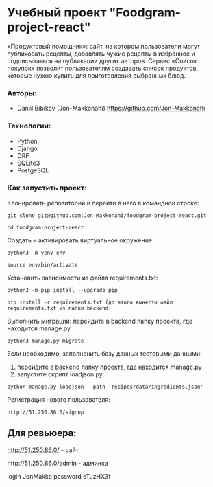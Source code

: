 # Учебный проект "Foodgram-project-react"

«Продуктовый помощник»: сайт, на котором пользователи могут публиковать рецепты, добавлять чужие рецепты в избранное и подписываться на публикации других авторов. Сервис «Список покупок» позволит пользователям создавать список продуктов, которые нужно купить для приготовления выбранных блюд. 

### Авторы:
- Daniil Bibikov (Jon-Makkonahi) https://github.com/Jon-Makkonahi

### Технологии:
- Python
- Django
- DRF
- SQLite3
- PostgeSQL

### Как запустить проект:

Клонировать репозиторий и перейти в него в командной строке:

```
git clone git@github.com:Jon-Makkonahi/foodgram-project-react.git
```

```
cd foodgram-project-react
```

Cоздать и активировать виртуальное окружение:

```
python3 -m venv env
```

```
source env/bin/activate
```

Установить зависимости из файла requirements.txt:

```
python3 -m pip install --upgrade pip
```

```
pip install -r requirements.txt (до этого вынести файл requirements.txt из папки backend)
```

Выполнить миграции:
перейдите в backend папку проекта, где находится  manage.py
```
python3 manage.py migrate
```

Если необходимо, заполненить базу данных тестовыми данными:

1. перейдите в backend папку проекта, где находится manage.py
2. запустите скрипт loadjson.py:
```
python manage.py loadjson --path 'recipes/data/ingredients.json'
```

Регистрация нового пользователя:

```
http://51.250.86.0/signup
```
## Для ревьюера:
http://51.250.86.0/ - сайт

http://51.250.86.0/admin - админка

login JonMakko
password eTuzHX3f
